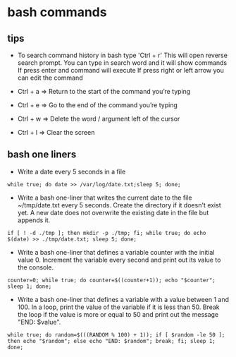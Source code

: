 # bash commands

## tips 

* To search command history in bash type 'Ctrl + r' 
 This will open reverse search prompt. You can type in search word and it will show commands
 If press enter and command will execute
 If press right or left arrow you can edit the command

* Ctrl + a => Return to the start of the command you’re typing
* Ctrl + e => Go to the end of the command you’re typing
* Ctrl + w => Delete the word / argument left of the cursor
* Ctrl + l => Clear the screen

## bash one liners

* Write a date every 5 seconds in a file

```
while true; do date >> /var/log/date.txt;sleep 5; done;
```
* Write a bash one-liner that writes the current date to the file ~/tmp/date.txt every 5 seconds. Create the directory if it doesn't exist yet. A new date does not overwrite the existing date in the file but appends it.

```
if [ ! -d ./tmp ]; then mkdir -p ./tmp; fi; while true; do echo $(date) >> ./tmp/date.txt; sleep 5; done;
```
* Write a bash one-liner that defines a variable counter with the initial value 0. Increment the variable every second and print out its value to the console.

```
counter=0; while true; do counter=$((counter+1)); echo "$counter"; sleep 1; done;
```

* Write a bash one-liner that defines a variable with a value between 1 and 100. In a loop, print the value of the variable if it is less than 50. Break the loop if the value is more or equal to 50 and print out the message "END: $value".

```
while true; do random=$(((RANDOM % 100) + 1)); if [ $random -le 50 ]; then echo "$random"; else echo "END: $random"; break; fi; sleep 1; done;
```